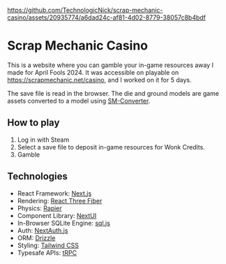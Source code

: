 https://github.com/TechnologicNick/scrap-mechanic-casino/assets/20935774/a6dad24c-af81-4d02-8779-38057c8b4bdf

# Scrap Mechanic Casino

This is a website where you can gamble your in-game resources away I made for April Fools 2024. It was accessible on playable on https://scrapmechanic.net/casino, and I worked on it for 5 days.

The save file is read in the browser. The die and ground models are game assets converted to a model using [SM-Converter](https://github.com/QuestionableM/SM-Converter).

## How to play

1. Log in with Steam
2. Select a save file to deposit in-game resources for Wonk Credits.
3. Gamble

## Technologies

- React Framework: [Next.js](https://nextjs.org)
- Rendering: [React Three Fiber](https://docs.pmnd.rs/react-three-fiber)
- Physics: [Rapier](https://pmndrs.github.io/react-three-rapier/)
- Component Library: [NextUI](https://nextui.org/)
- In-Browser SQLite Engine: [sql.js](https://sql.js.org/)
- Auth: [NextAuth.js](https://next-auth.js.org)
- ORM: [Drizzle](https://orm.drizzle.team)
- Styling: [Tailwind CSS](https://tailwindcss.com)
- Typesafe APIs: [tRPC](https://trpc.io)
